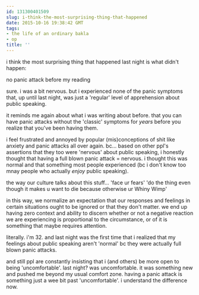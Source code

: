 ```yaml
---
id: 131300401509
slug: i-think-the-most-surprising-thing-that-happened
date: 2015-10-16 19:38:42 GMT
tags:
- the life of an ordinary bakla
- op
title: ''
---
```

i think the most surprising thing that happened last night is what didn't happen:

no panic attack before my reading

sure. i was a bit nervous. but i experienced none of the panic symptoms that, up until last night, was just a 'regular' level of apprehension about public speaking.

it reminds me again about what i was writing about before. that you can have panic attacks without the 'classic' symptoms for _years_ before you realize that you've been having them.

i feel frustrated and annoyed by popular (mis)conceptions of shit like anxiety and panic attacks all over again. bc... based on other ppl's assertions that they too were 'nervous' about public speaking, i honestly thought that having a full blown panic attack = nervous. i thought this was normal and that something most people experienced (bc i don't know too mnay people who actually _enjoy_ public speaking).

the way our culture talks about this stuff... 'face ur fears' 'do the thing even though it makes u want to die because otherwise ur Whiny Wimp'

in this way, we normalize an expectation that our responses and feelings in certain situations ought to be ignored or that they don't matter. we end up having zero context and ability to discern whether or not a negative reaction we are experiencing is proportional to the circumstance, or of it is something that maybe requires attention. 

literally. i'm 32. and last night was the first time that i realized that my feelings about public speaking aren't 'normal' bc they were actually full blown panic attacks.

and still ppl are constantly insisting that i (and others) be more open to being 'uncomfortable'. last night? was uncomfortable. it was something new and pushed me beyond my usual comfort zone. having a panic attack is something just a wee bit past 'uncomfortable'. i understand the difference now.
